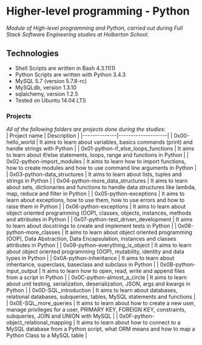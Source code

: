 # Higher-level programming - Python  
*Module of High-level programming and Python, carried out during Full Stack Software Engineering studies at Holberton School.*  
## Technologies  
* Shell Scripts are written in Bash 4.3.11(1)
* Python Scripts are written with Python 3.4.3
* MySQL 5.7 (version 5.7.8-rc)
* MySQLdb, version 1.3.10
* sqlalchemy, version 1.2.5
* Tested on Ubuntu 14.04 LTS  
### Projects  
_All of the following folders are projects done during the studies:_  
| Project name | 	Description |
|--------------|--------------------|
| 0x00-hello_world |	It aims to learn about variables, basics commands (print) and handle strings with Python |
| 0x01-python-if_else_loops_functions |	It aims to learn about if/else statements, loops, range and functions in Python |
| 0x02-python-import_modules |	It aims to learn how to import functions, how to create modules and how to use command line arguments in Python |
| 0x03-python-data_structures |	It aims to learn about lists, tuples and strings in Python |
| 0x04-python-more_data_structures |	It aims to learn about sets, dictionaries and functions to handle data structures like lambda, map, reduce and filter in Python |
| 0x05-python-exceptions |	It aims to learn about exceptions, how to use them, how to use errors and how to raise them in Python |
| 0x06-python-exceptions |	It aims to learn about object oriented programming (OOP), classes, objects, instances, methods and attributes in Python |
| 0x07-python-test_driven_development |	It aims to learn about docstrings to create and implement tests in Python |
| 0x08-python-more_classes |	It aims to learn about object oriented programming (OOP), Data Abstraction, Data Encapsulation, instances and classes attributes in Python |
| 0x09-python-everything_is_object |	It aims to learn about object oriented programming (OOP), mutability, identity and data types in Python |
| 0x0A-python-inheritance |	It aims to learn about inheritance, superclass, baseclass and subclass in Python |
| 0x0B-python-input_output |	It aims to learn how to open, read, write and append files from a script in Python |
| 0x0C-python-almost_a_circle |	It aims to learn about unit testing, serialization, deserialization, JSON, args and kwargs in Python |
| 0x0D-SQL_introduction |	It aims to learn about databases, relational databases, subqueries, tables, MySQL statements and functions |
| 0x0E-SQL_more_queries |	It aims to learn about how to create a new user, manage privileges for a user, PRIMARY KEY, FOREIGN KEY, constraints, subqueries, JOIN and UNION with MySQL |
| 0x0F-python-object_relational_mapping |	It aims to learn about how to connect to a MySQL database from a Python script, what ORM means and how to map a Python Class to a MySQL table |
